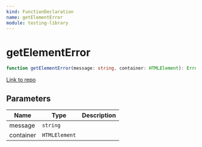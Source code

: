 ```yaml
---
kind: FunctionDeclaration
name: getElementError
module: testing-library
---
```


# getElementError

```ts
function getElementError(message: string, container: HTMLElement): Error;
```

[Link to repo](https://github.com/testing-library/angular-testing-library/blob/master/node_modules/@testing-library/dom/types/query-helpers.d.ts#L24-L24)

## Parameters

| Name      | Type          | Description |
| --------- | ------------- | ----------- |
| message   | `string`      |             |
| container | `HTMLElement` |             |
